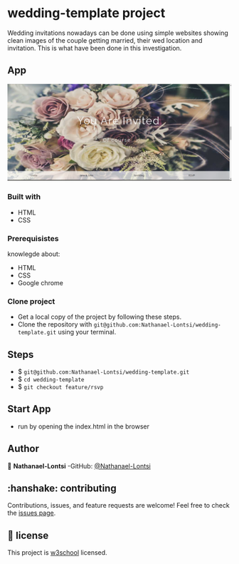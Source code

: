 # wedding-template project
Wedding invitations nowadays can be done using simple websites showing clean images of the couple getting married, their wed location and invitation. This is what have been done in this investigation.
## App
![flowers](assets/images/flowers.png)
### Built with
- HTML
- CSS
### Prerequisistes
knowlegde about:
- HTML
- CSS
- Google chrome
### Clone project
- Get a local copy of the project by following these steps.
- Clone the repository with `git@github.com:Nathanael-Lontsi/wedding-template.git` using your terminal.
## Steps
- $ `git@github.com:Nathanael-Lontsi/wedding-template.git`
- $ `cd wedding-template`
- $ `git checkout feature/rsvp`
## Start App
- run by opening the index.html in the browser
## Author
:bust_in_silhouette: **Nathanael-Lontsi**
-GitHub: [@Nathanael-Lontsi](https://github.com/Nathanael-Lontsi/wedding-template)
## :hanshake: contributing
Contributions, issues, and feature requests are welcome!
Feel free to check the [issues page](https://github.com/Nathanael-Lontsi/wedding-template/issues).
## :memo: license
This project is [w3school](./LICENSE) licensed.